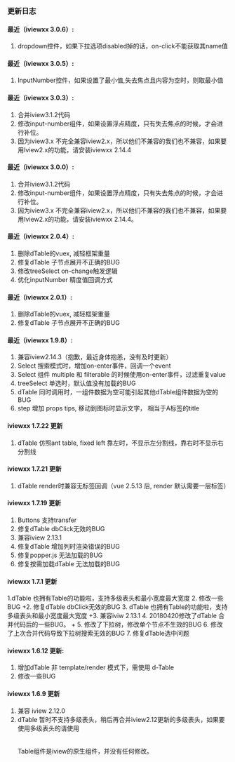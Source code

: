 ### 更新日志

#### 最近（iviewxx 3.0.6）:
1. dropdown控件，如果下拉选项disabled掉的话，on-click不能获取其name值

#### 最近（iviewxx 3.0.5）:
1. InputNumber控件，如果设置了最小值,失去焦点且内容为空时，则取最小值

#### 最近（iviewxx 3.0.3）:
1. 合并iview3.1.2代码
2. 修改input-number组件，如果设置浮点精度，只有失去焦点的时候，才会进行补位。
3. 因为iview3.x 不完全兼容iview2.x，所以他们不兼容的我们也不兼容，如果要用Iview2.x的功能，请安装iviewxx 2.14.4

#### 最近（iviewxx 3.0.0）:
1. 合并iview3.1.2代码
2. 修改input-number组件，如果设置浮点精度，只有失去焦点的时候，才会进行补位。
3. 因为iview3.x 不完全兼容iview2.x，所以他们不兼容的我们也不兼容，如果要用Iview2.x的功能，请安装iviewxx 2.14.4。

#### 最近（iviewxx 2.0.4）:
1. 删除dTable的vuex, 减轻框架重量
2. 修复dTable 子节点展开不正确的BUG
3. 修改treeSelect on-change触发逻辑
4. 优化inputNumber 精度值回调方式

#### 最近（iviewxx 2.0.1）:
1. 删除dTable的vuex, 减轻框架重量
2. 修复dTable 子节点展开不正确的BUG

#### 最近（iviewxx 1.9.8）:
1. 兼容iview2.14.3（抱歉，最近身体抱恙，没有及时更新）
2. Select 搜索模式时，增加on-enter事件，回调一个event
3. Select 组件 multiple 和 filterable 的时候使用on-enter事件，过滤重复value
4. treeSelect 单选时，默认值没有加载的BUG
5. dTable 同时调用时，一组件数据为空可能引起其他dTable组件数据为空的BUG
6. step 增加 props tips, 移动到图标时显示文字， 相当于A标签的title

#### iviewxx 1.7.22 更新
1. dTable 仿照ant table, fixed left 靠左时，不显示左分割线，靠右时不显示右分割线


#### iviewxx 1.7.21 更新
1. dTable render时兼容无标签回调（vue 2.5.13 后, render 默认需要一层标签）

#### iviewxx 1.7.19 更新
1. Buttons 支持transfer
2. 修复dTable dbClick无效的BUG
3. 兼容iview 2.13.1
4. 修复dTable 增加列时渲染错误的BUG
5. 修复popper.js 无法加载的BUG
6. 修复按需加载dTable 无法加载的BUG

#### iviewxx 1.7.1 更新
1.dTable 也拥有Table的功能啦，支持多级表头和最小宽度最大宽度
2. 修改一些BUG +2. 修复dTable dbClick无效的BUG
3. dTable 也拥有Table的功能啦，支持多级表头和最小宽度最大宽度 +3. 兼容iviw 2.13.1
4. 20180420修改了dTable 合并代码后的一些BUG。  +
5. 修改了下拉树，修改单个节点不生效的BUG
6. 修改了上次合并代码导致下拉树搜索无效的BUG
7. 修复dTable选中问题

#### iviewxx 1.6.12 更新:
1. 增加dTable 非 template/render 模式下，需使用 d-Table
2. 修改一些BUG

#### iviewxx 1.6.9 更新
1. 兼容 iview 2.12.0
2. dTable 暂时不支持多级表头，稍后再合并iview2.12更新的多级表头，如果要使用多级表头的请使用<Table></Table> Table组件是iview的原生组件，并没有任何修改。






